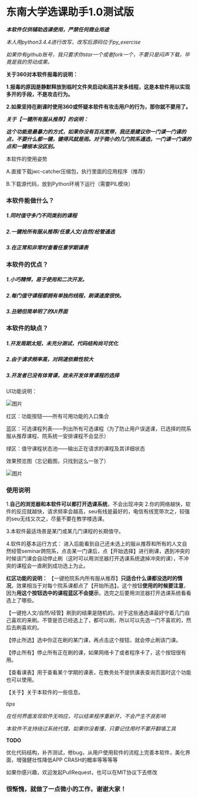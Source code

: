 # **东南大学选课助手1.0测试版**

***本软件仅供辅助选课使用，严禁任何商业用途***


*本人用python3.4.4进行改写，改写后源码位于py_exercise*



*如果你有github账号，我只要求你star一个或者fork一个，不要只是闷声下载，毕竟是我的劳动成果。*



**关于360对本软件报毒的说明：**

**1.报毒的原因是静默释放到临时文件夹启动和高并发多线程，这是本软件用以实现多开的手段，不是攻击行为。**

**2.如果坚持在刷课时使用360或怀疑本软件有攻击用户的行为，那你就不要用了。**



***关于【一键所有服从推荐】的说明：***

***这个功能是最暴力的方式，如果你没有百兆宽带，我还是建议你一门课一门课的点，不要什么都一键，键得风就是雨。对于微小的几门院系通选，一门课一门课的点和一键根本没区别。***



本软件的使用姿势

A.直接下载jwc-catcher压缩包，执行里面的应用程序（推荐）

B.下载源代码，放到Python环境下运行（需要PIL模块）



### 本软件能做什么？

##### 1.同时值守多门不同类别的课程

##### 2.一键抢所有服从推荐/任意人文/自然/经管通选

##### 3.在正常和非常时查看任意学期课表



### 本软件的优点？

##### 1.小巧精悍，易于使用和二次开发。

##### 2.每门值守课程都拥有单独的线程，刷课速度很快。

##### 3.丑陋但简单明了的UI界面



### 本软件的缺点？

##### 1.开发周期太短，未充分测试，代码结构尚可优化

##### 2.由于请求频率高，对网速依赖性较大

##### 3.开发者已没有体育课，故未开发体育课程的选择



UI功能说明：

![图片](http://obdvl7z18.bkt.clouddn.com/image/jwc/01.jpg)

红区：功能按钮——所有可用功能的入口集合

蓝区：可选课程列表——列出所有可选课程（为了防止用户误退课，已选择的院系服从推荐课程、院系统一安排课程不会显示）

绿区：值守课程状态池——输出正在请求的课程及其详细状态



效果预览图（忘记截图，只找到这么一张了）

![图片](http://obdvl7z18.bkt.clouddn.com/image/jwc/03.png)



### 使用说明

1.**自己的浏览器和本软件可以都打开选课系统**，不会出现冲突
2.你的网络越快，软件的反应就越快，请求频率会越高，seu有线是最好的，电信有线宽带次之，较强的seu无线又次之，尽量不要在教学楼选课。

3.本软件最适场景是某门或某几门课程的长期值守。

4.软件的基本运行方式：
进入后能看到自己还未选上的服从推荐和所有的人文自然经管seminar跨院系，点击某一门课后，点【开始选择】进行刷课，遇到冲突的时候该门课会自动停止刷（这时可以用浏览器打开选课系统退掉冲突的课），不冲突的课程会一直刷到成功选上为止。

**红区功能的说明：**
【一键抢院系内所有服从推荐】**只适合什么课都没选时的情况**，效果相当于对每个院系课都点了【开始所选】。这个按钮**使用的时候要注意**，因为**用这个按钮选中的课程蓝区不会提示**，选完之后要用浏览器打开选课系统看看选上了哪些。


【一键抢人文/自然/经管】刷到的结果是随机的。对于这些通选课最好守着几门自己喜欢的来刷。不管是否已经选上了，都可以刷，所以可以先选一门不喜欢的，然后去刷喜欢的。


【停止所选】选中你正在刷的某门课，再点击这个按钮，就会停止刷该门课。


【停止所有】停止所有正在刷的课，如果网络卡了或者程序卡了，这个按钮很有用。



【查看课表】用于查看某个学期的课表，在教务处不提供课表查询页面时这个功能也可以使用。



【关于】关于本软件的一些信息。



*tips*

*在任何界面发现软件无响应，可以结束程序重新开，不会产生不良影响*

*本软件不支持绕过系统代理，如果你没看懂，只要记住用时不要开翻墙工具*





**TODO**

优化代码结构，补齐测试，修bug，从用户使用软件的流程上完善本软件，美化界面，增强健壮性降低APP CRASH的概率等等等等

如果你感兴趣，欢迎发起PullRequest，也可以在MIT协议下去修改



### **很惭愧，就做了一点微小的工作，谢谢大家！**
